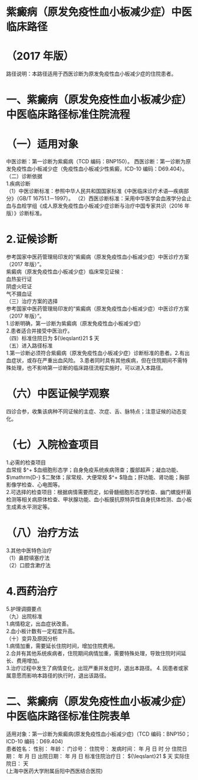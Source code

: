 # 紫癜病（原发免疫性血小板减少症）中医临床路径  
# （2017 年版）  
路径说明：本路径适用于西医诊断为原发免疫性血小板减少症的住院患者。  
# 一、紫癜病（原发免疫性血小板减少症）中医临床路径标准住院流程  
# （一）适用对象  
中医诊断：第一诊断为紫癜病（TCD 编码：BNP150）。 西医诊断：第一诊断为原发免疫性血小板减少症（免疫性血小板减少性紫癜，ICD-10 编码：D69.404）。  
（二）诊断依据  
1.疾病诊断  
（1）中医诊断标准：参照中华人民共和国国家标准《中医临床诊疗术语—疾病部分》（GB/T 16751.1－1997）。 （2）西医诊断标准：采用中华医学会血液学分会止血与血栓学组《成人原发免疫性血小板减少症诊断与治疗中国专家共识（2016 年版）》诊断标准。  
# 2.证候诊断  
参考国家中医药管理局印发的“紫癜病（原发免疫性血小板减少症）中医诊疗方案（2017 年版）”。  
紫癜病（原发免疫性血小板减少症）临床常见证候：  
血热妄行证  
阴虚火旺证  
气不摄血证  
（三）治疗方案的选择  
参考国家中医药管理局印发的“紫癜病（原发免疫性血小板减少症）中医诊疗方案（2017 年版）”。  
1.诊断明确，第一诊断为紫癜病（原发免疫性血小板减少症）  
2.患者适合并接受中医治疗。  
（四）标准住院日为 ${\leqslant}21 $ 天  
（五）进入路径标准  
1.第一诊断必须符合紫癜病（原发免疫性血小板减少症）诊断标准的患者。2.有出血症状，或存在严重出血风险。 3.患者同时具有其他疾病，但在住院期间不需特殊处理，也不影响第一诊断的临床路径流程实施时，可以进入本路径。  
# （六）中医证候学观察  
四诊合参，收集该病种不同证候的主症、次症、舌、脉特点；注意证候的动态变化。  
# （七）入院检查项目  
1.必需的检查项目  
血常规 $^+ $血细胞形态学；自身免疫系统疾病筛查；腹部超声；凝血功能、 $\mathrm{D-} $二聚体；尿常规、大便常规 $^+ $隐血；肝功能、肾功能；胸部影像学检查、心电图等。  
2.可选择的检查项目：根据病情需要而定，如骨髓细胞形态学检查、幽门螺旋杆菌检测等相关病原体检查、甲状腺功能、血小板膜抗原特异性自身抗体检测、血小板生成素水平测定等。  
# （八）治疗方法  
3.其他中医特色治疗  
（1）鼻腔填塞疗法  
（2）口腔含漱疗法  
# 4.西药治疗  
5.护理调摄要点  
（九）出院标准  
1.病情稳定，出血症状改善。  
2.血小板计数有一定程度升高。  
（十）变异及原因分析  
1.病情加重，需要延长住院时间，增加住院费用。  
2.合并有其他系统疾病者，住院期间病情加重，需要特殊处理，导致住院时间延长、费用增加。  
3.治疗过程中发生了病情变化，出现严重并发症时，退出本路径。 4. 因患者或家属意愿而影响本路径的执行时，退出该路径。  
# 二、紫癜病（原发免疫性血小板减少症）中医临床路径标准住院表单  
适用对象：第一诊断为紫癜病(原发免疫性血小板减少症)（TCD 编码：BNP150；ICD-10 编码：D69.404)  
患者姓名：          性别：    年龄：    门诊号：         住院号：            发病时间：   年  月  日  时  分  住院日期：   年  月  日 出院日期：   年  月   日 标准住院治疗日： ${\leqslant}21 $ 天          实际住院日：  天  
(上海中医药大学附属岳阳中西医结合医院)  